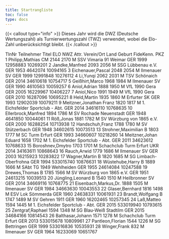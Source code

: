 ```yaml
---
title: Startrangliste
toc: false
type: docs
---
```


{{< callout type="info" >}}
Dieses Jahr wird die DWZ (Deutsche Wertungszahl) als Turnierwertungszahl (TWZ) verwendet, wobei die Elo-Zahl unberücksichtigt bleibt.
{{< /callout >}}



<startrangliste>
TlnNr	Teilnehmer	Titel	ELO	NWZ	Attr.	Verein/Ort	Land	Geburt	FideKenn.	PKZ
1	Philipp,Mathias	CM	2144	2170	M	SSV Vimaria 91 Weimar	GER	1999	12958883	10269201
2	Jandke,Manfred		2093	2056	M	SSG Lübbenau e.V.	GER	1953	4642074	10094165
3	Eichenauer,Pascal		2048	2054	M	Ilmenauer SV	GER	1999	12991848	10276112
4	Li,Yunqi		2062	2031	M	TSV Schönaich	GER	2014	34610618	10754717
5	Geißhirt,Marco		1968	1984	M	Ilmenauer SV	GER	1990	4610563	10059257
6	Aniol,Adrian		1888	1950	M	VfL 1990 Gera	GER	2005	16229967	10406227
7	Aniol,Nico		1991	1949	M	VfL 1990 Gera	GER	2010	16287096	10695221
8	Held,Martin		1935	1860	M	Erfurter SK	GER	1993	12902039	10079211
9	Meitzner,Jonathan Franz		1820	1817	M	1. Eichsfelder Sportclub - Abt.	GER	2014	34616110	10768635
10	Ellerbrock,Manfred		1894	1786	M	SV Rochade Neuenstadt	GER	1948	4641850	10044061
11	Röß,Jonas		1881	1782	M	SV Würzburg von 1865 e.V.	GER	2000	16288254	10713938
12	Handschuh,Franz		1788	1780	M	SV Stützerbach	GER	1948	34602615	10073513
13	Strohner,Maximilian	B	1803	1777	M	SC Turm Erfurt	GER	1993	34660607	10218260
14	Meitzner,Johan Eduard		1658	1702	M	1. Eichsfelder Sportclub - Abt.	GER	2011	34623612	10768633
15	Boroshnev,Dmytro		1703	1701	M	Schachclub Turm Erfurt	UKR	2014	34163611	10868643
16	Rauch,Arwid		1779	1686	M	Ilmenauer SV	GER	2003	16215923	10283822
17	Wagner,Martin	B	1820	1685	M	SG Limbach-Oberfrohna	GER	1994	533015740	10876631
18	Wüstehube,Harry	B	1889	1666	M	SAbt TG 1949 Wehlheiden	GER	1955	24614084	10247588
19	Drewes,Thomas	B	1785	1566	M	SV Würzburg von 1865 e.V.	GER	1951	24613215	10039513
20	Jüngling,Leonard	B	1540	1510	M	Heilbronner SV	GER	2014	34669116	10768775
21	Eisenbach,Markus,Dr.		1888	1505	M	Ilmenauer SV	GER	1984	34663630	10043553
22	Glaser,Bernhard		1816	1498	M	ESV Lok Sömmerda	GER	1960	24638331	10061931
23	Brandt,Wolfgang	B	1747	1489	M	SV Gehren 1911	GER	1960	16202465	10257345
24	Laß,Matteo		1594	1445	M	1. Eichsfelder Sportclub - Abt.	GER	2015	533019940	10793615
25	Zentgraf,Raphael		1594	1348	M	SG Blau-Weiß Stadtilm	GER	2015	34684166	10814543
26	Balthasar,Johann		1571	1278	M	Schachclub Turm Erfurt	GER	2013	533015678	10809961
27	Pantleon,Florian		1544	1226	M	SG Bettringen	GER	1999	533016836	10535931
28	Winger,Frank			832	M	Ilmenauer SV	GER	1964	16233069	10651767
</startrangliste>